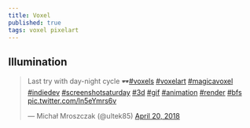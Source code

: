 ```yaml
---
title: Voxel
published: true
tags: voxel pixelart
---
```

## Illumination

<blockquote class="twitter-tweet" data-lang="en"><p lang="en" dir="ltr">Last try with day-night cycle 🕶️<a href="https://twitter.com/hashtag/voxels?src=hash&amp;ref_src=twsrc%5Etfw">#voxels</a> <a href="https://twitter.com/hashtag/voxelart?src=hash&amp;ref_src=twsrc%5Etfw">#voxelart</a> <a href="https://twitter.com/hashtag/magicavoxel?src=hash&amp;ref_src=twsrc%5Etfw">#magicavoxel</a> <a href="https://twitter.com/hashtag/indiedev?src=hash&amp;ref_src=twsrc%5Etfw">#indiedev</a> <a href="https://twitter.com/hashtag/screenshotsaturday?src=hash&amp;ref_src=twsrc%5Etfw">#screenshotsaturday</a> <a href="https://twitter.com/hashtag/3d?src=hash&amp;ref_src=twsrc%5Etfw">#3d</a> <a href="https://twitter.com/hashtag/gif?src=hash&amp;ref_src=twsrc%5Etfw">#gif</a> <a href="https://twitter.com/hashtag/animation?src=hash&amp;ref_src=twsrc%5Etfw">#animation</a> <a href="https://twitter.com/hashtag/render?src=hash&amp;ref_src=twsrc%5Etfw">#render</a> <a href="https://twitter.com/hashtag/bfs?src=hash&amp;ref_src=twsrc%5Etfw">#bfs</a> <a href="https://t.co/ln5eYmrs6v">pic.twitter.com/ln5eYmrs6v</a></p>&mdash; Michał Mroszczak (@ultek85) <a href="https://twitter.com/ultek85/status/987368709512712193?ref_src=twsrc%5Etfw">April 20, 2018</a></blockquote>
<script async src="https://platform.twitter.com/widgets.js" charset="utf-8"></script>
